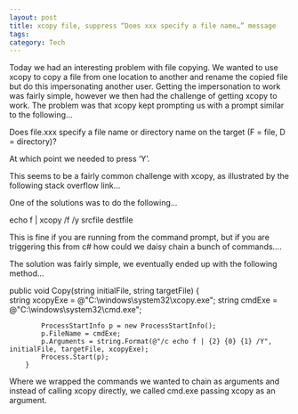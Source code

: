 ```yaml
---
layout: post
title: xcopy file, suppress “Does xxx specify a file name…” message
tags: 
category: Tech
---
```

Today we had an interesting problem with file copying. We wanted to use xcopy to copy a file from one location to another and rename the copied file but do this impersonating another user. Getting the impersonation to work was fairly simple, however we then had the challenge of getting xcopy to work. The problem was that xcopy kept prompting us with a prompt similar to the following…

Does file.xxx specify a file name or directory name on the target (F = file, D = directory)?

At which point we needed to press ‘Y’.

This seems to be a fairly common challenge with xcopy, as illustrated by the following stack overflow link…

One of the solutions was to do the following…

echo f | xcopy /f /y srcfile destfile

This is fine if you are running from the command prompt, but if you are triggering this from c# how could we daisy chain a bunch of commands….

The solution was fairly simple, we eventually ended up with the following method…

public void Copy(string initialFile, string targetFile)
        {            
            string xcopyExe = @"C:\windows\system32\xcopy.exe";
            string cmdExe = @"C:\windows\system32\cmd.exe";

            ProcessStartInfo p = new ProcessStartInfo();
            p.FileName = cmdExe;            
            p.Arguments = string.Format(@"/c echo f | {2} {0} {1} /Y", initialFile, targetFile, xcopyExe);
            Process.Start(p);            
        }
Where we wrapped the commands we wanted to chain as arguments and instead of calling xcopy directly, we called cmd.exe passing xcopy as an argument.